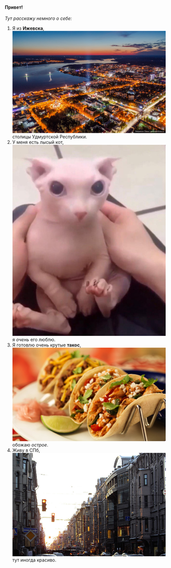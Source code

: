 #### Привет! 
_Тут расскажу немного о себе:_
1. Я из **Ижевска**,![**Ижевска**](/pics/picture1.jpg) столицы Удмуртской Республики.
2. У меня есть лысый кот,![лысый кот](/pics/picture2.jpg) я _очень_ его люблю.
3. Я готовлю очень крутые **такос**,![**такос**](/pics/picture4.jpg) обожаю _острое_.
4. Живу в СПб, ![тут красиво](/pics/picture3.jpg)тут иногда красиво.